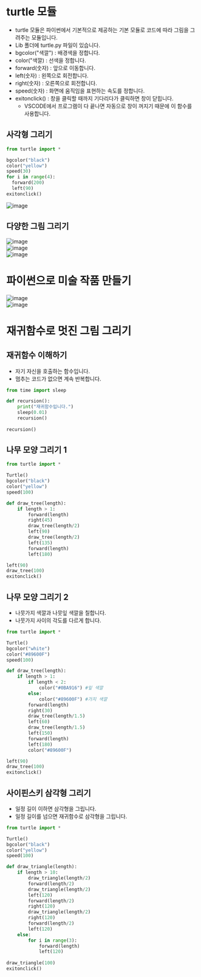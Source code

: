 # turtle 모듈
* turtle 모듈은 파이썬에서 기본적으로 제공하는 기본 모듈로 코드에 따라 그림을 그려주는 모듈입니다.
* Lib 폴더에 turtle.py 파일이 있습니다.
* bgcolor("색깔") : 배경색을 정합니다.
* color("색깔) : 선색을 정합니다.
* forward(숫자) : 앞으로 이동합니다.
* left(숫자) : 왼쪽으로 회전합니다.
* right(숫자) : 오른쪽으로 회전합니다.
* speed(숫자) : 화면에 움직임을 표현하는 속도를 정합니다.
* exitonclick() : 창을 클릭할 때까지 기다리다가 클릭하면 창이 닫힙니다.
  * VSCODE에서 프로그램이 다 끝나면 자동으로 창이 꺼지기 때문에 이 함수를 사용합니다.   

## 사각형 그리기
```python
from turtle import *

bgcolor("black")
color("yellow")
speed(30)
for i in range(4):
  forward(200)
  left(90)
exitonclick()
```
![image](https://github.com/jerrytohub/python-skill/assets/127598703/ca9c1283-093a-49d8-8716-19e497c5c7f8)


## 다양한 그림 그리기
![image](https://github.com/jerrytohub/python-ai/assets/127598703/dde0830b-d1a4-42bc-9d56-67c393dc3c5e)   
![image](https://github.com/jerrytohub/python-ai/assets/127598703/80a14b7e-ad90-4f5b-a563-95743bb21144)    
![image](https://github.com/jerrytohub/python-ai/assets/127598703/925a86d3-25d7-4f54-9067-2f09604d1994)

# 파이썬으로 미술 작품 만들기
![image](https://github.com/jerrytohub/python-ai/assets/127598703/3a309691-c0ec-4131-9879-f28ec5327c73)   
![image](https://github.com/jerrytohub/python-ai/assets/127598703/876e3348-138d-439d-8c32-7095d6f5d8f1)

# 재귀함수로 멋진 그림 그리기
## 재귀함수 이해하기
* 자기 자신을 호출하는 함수입니다.
* 멈추는 코드가 없으면 계속 반복합니다.
```python
from time import sleep

def recursion():
	print("재귀함수입니다.")
	sleep(0.01)
	recursion()
	
recursion()
```	

## 나무 모양 그리기 1
```python
from turtle import *

Turtle()
bgcolor("black") 
color("yellow")
speed(100)

def draw_tree(length):
    if length > 1:
        forward(length)
        right(45)
        draw_tree(length/2)
        left(90)
        draw_tree(length/2)
        left(135)
        forward(length)
        left(180)

left(90)
draw_tree(100)
exitonclick()
```

## 나무 모양 그리기 2
* 나뭇가지 색깔과 나뭇잎 색깔을 칠합니다.
* 나뭇가지 사이의 각도를 다르게 합니다.
```python
from turtle import *

Turtle()
bgcolor("white") 
color("#89600F")
speed(100)

def draw_tree(length):
    if length > 1:
        if length < 2:
            color("#0BA916") #잎 색깔
        else:
            color("#89600F") #가지 색깔
        forward(length)
        right(30)
        draw_tree(length/1.5)
        left(60)
        draw_tree(length/1.5)
        left(150)
        forward(length)
        left(180)
        color("#89600F")

left(90)
draw_tree(100)
exitonclick()
```

## 사이핀스키 삼각형 그리기
* 일정 길이 이하면 삼각형을 그립니다.
* 일정 길이를 넘으면 재귀함수로 삼각형을 그립니다.
```python
from turtle import *

Turtle()
bgcolor("black") 
color("yellow")
speed(100)

def draw_triangle(length):
    if length > 10:
        draw_triangle(length/2)
        forward(length/2)
        draw_triangle(length/2)
        left(120)
        forward(length/2)
        right(120)
        draw_triangle(length/2)
        right(120)
        forward(length/2)
        left(120)
    else:
        for i in range(3):
            forward(length)
            left(120)
            
draw_triangle(100)
exitonclick()
```
